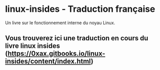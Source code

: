 linux-insides - Traduction française
===============

Un livre sur le fonctionnement interne du noyau Linux.

## Vous trouverez ici une traduction en cours du livre linux insides (https://0xax.gitbooks.io/linux-insides/content/index.html)

